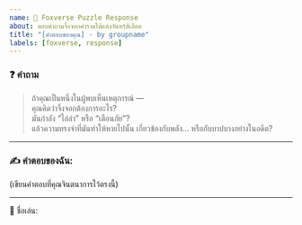 ```yaml
---
name: 🦊 Foxverse Puzzle Response
about: ตอบคำถามจิ้งจอกคำรามใต้แสงจันทร์สีเลือด
title: "[คำตอบของคุณ] - by groupname"
labels: [foxverse, response]
---
```


### ❓ คำถาม

> ถ้าคุณเป็นหนึ่งในผู้พบเห็นเหตุการณ์ —  
> คุณคิดว่าจิ้งจอกต้องการอะไร?  
> มันกำลัง “ไล่ล่า” หรือ “เตือนภัย”?  
> แล้วความทรงจำที่มันทำให้หายไปนั้น เกี่ยวข้องกับพลัง… หรือกับบาปบางอย่างในอดีต?

---

### ✍️ คำตอบของฉัน:

(เขียนคำตอบที่คุณจินตนาการไว้ตรงนี้)

---

👤 ชื่อเล่น:  

